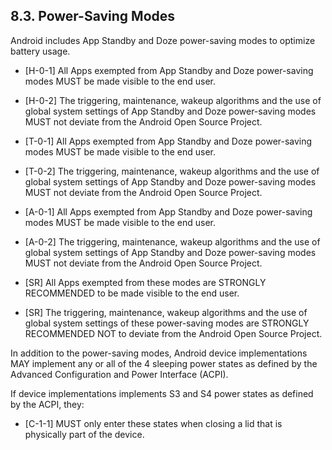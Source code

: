 ## 8.3\. Power-Saving Modes

Android includes App Standby and Doze power-saving modes to optimize battery
usage.

*   [H-0-1] All Apps exempted from App Standby and Doze power-saving modes
MUST be made visible to the end user.
*   [H-0-2] The triggering, maintenance, wakeup algorithms and the use of
global system settings of App Standby and Doze power-saving modes MUST not
deviate from the Android Open Source Project.

*   [T-0-1] All Apps exempted from App Standby and Doze power-saving modes
MUST be made visible to the end user.
*   [T-0-2] The triggering, maintenance, wakeup algorithms and the use of
global system settings of App Standby and Doze power-saving modes MUST not
deviate from the Android Open Source Project.

*   [A-0-1] All Apps exempted from App Standby and Doze power-saving modes
MUST be made visible to the end user.
*   [A-0-2] The triggering, maintenance, wakeup algorithms and the use of
global system settings of App Standby and Doze power-saving modes MUST not
deviate from the Android Open Source Project.

*   [SR] All Apps exempted from these modes are STRONGLY RECOMMENDED to be made
visible to the end user.
*   [SR] The triggering, maintenance, wakeup algorithms and the use of
global system settings of these power-saving modes are STRONGLY RECOMMENDED NOT
to deviate from the Android Open Source Project.

In addition to the power-saving modes, Android device implementations MAY
implement any or all of the 4 sleeping power states as defined by the Advanced
Configuration and Power Interface (ACPI).

If device implementations implements S3 and S4 power states as defined by the
ACPI, they:

*   [C-1-1] MUST only enter these states when closing a lid that is physically
    part of the device.

